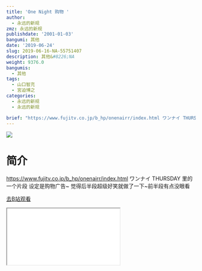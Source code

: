 ```yaml
---
title: 'One Night 购物 '
author:
  - 永远的新规
zmz: 永远的新规
publishdate: '2001-01-03'
bangumi: 其他
date: '2019-06-24'
slug: 2019-06-16-NA-55751407
description: 其他&#8226;NA
weight: 9376.0
bangumis:
  - 其他
tags:
  - 山口智充
  - 宮迫博之
categories:
  - 永远的新规
  - 永远的新规

brief: "https://www.fujitv.co.jp/b_hp/onenairr/index.html ワンナイ THURSDAY 里的一个片段 设定是购物广告~ 觉得后半段超级好笑就做了一下~前半段有点没眼看"
---
```

![](https://raw.githubusercontent.com/tcgriffith/owaraisite/master/static/tmpimg/bda13950501e28b785376d7d9817ff990763e21a.jpg.480.jpg)
# 简介  
https://www.fujitv.co.jp/b_hp/onenairr/index.html
ワンナイ THURSDAY 里的一个片段 设定是购物广告~
觉得后半段超级好笑就做了一下~前半段有点没眼看  

[去B站观看](https://www.bilibili.com/video/av55751407/)
<div class ="resp-container"><iframe class="testiframe" src="//player.bilibili.com/player.html?aid=55751407"", scrolling="no", allowfullscreen="true" > </iframe></div> 
